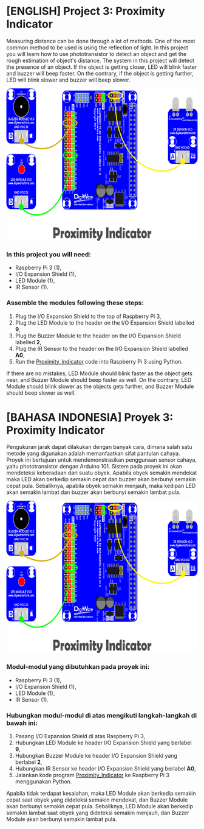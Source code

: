 # [ENGLISH] Project 3: Proximity Indicator
Measuring distance can be done through a lot of methods. One of the most common method to be used is using the reflection of light. In this project you will learn how to use phototransistor to detect an object and get the rough estimation of object's distance. The system in this project will detect the presence of an object. If the object is getting closer, LED will blink faster and buzzer will beep faster. On the contrary, if the object is getting further, LED will blink slower and buzzer will beep slower.

<img src="/images/proximity indicator.png" height="400">

### In this project you will need:
* Raspberry Pi 3 (1),
* I/O Expansion Shield (1),
* LED Module (1),
* IR Sensor (1).

### Assemble the modules following these steps:
1. Plug the I/O Expansion Shield to the top of Raspberry Pi 3,
2. Plug the LED Module to the header on the I/O Expansion Shield labelled **9**,
3. Plug the Buzzer Module to the header on the I/O Expansion Shield labelled **2**,
4. Plug the IR Sensor to the header on the I/O Expansion Shield labelled **A0**,
5. Run the [Proximity_Indicator](/03_Proximity_Indicator/Proximity_Indicator) code into Raspberry Pi 3 using Python.

If there are no mistakes, LED Module should blink faster as the object gets near, and Buzzer Module should beep faster as well. On the contrary, LED Module should blink slower as the objects gets further, and Buzzer Module should beep slower as well.

# [BAHASA INDONESIA] Proyek 3: Proximity Indicator
Pengukuran jarak dapat dilakukan dengan banyak cara, dimana salah satu metode yang digunakan adalah memanfaatkan sifat pantulan cahaya. Proyek ini bertujuan untuk mendemonstrasikan penggunaan sensor cahaya, yaitu phototransistor dengan Arduino 101. Sistem pada proyek ini akan mendeteksi keberadaan dari suatu obyek. Apabila obyek semakin mendekat maka LED akan berkedip semakin cepat dan buzzer akan berbunyi semakin cepat pula. Sebaliknya, apabila obyek semakin menjauh, maka kedipan LED akan semakin lambat dan buzzer akan berbunyi semakin lambat pula.

<img src="/images/proximity indicator.png" height="400">

### Modul-modul yang dibutuhkan pada proyek ini:
* Raspberry Pi 3 (1),
* I/O Expansion Shield (1),
* LED Module (1),
* IR Sensor (1).

### Hubungkan modul-modul di atas mengikuti langkah-langkah di bawah ini:
1. Pasang I/O Expansion Shield di atas Raspberry Pi 3,
2. Hubungkan LED Module ke header I/O Expansion Shield yang berlabel **9**,
3. Hubungkan Buzzer Module ke header I/O Expansion Shield yang berlabel **2**,
4. Hubungkan IR Sensor ke header I/O Expansion Shield yang berlabel **A0**,
5. Jalankan kode program [Proximity_Indicator](/03_Proximity_Indicator/Proximity_Indicator) ke Raspberry Pi 3 menggunakan Python.

Apabila tidak terdapat kesalahan, maka LED Module akan berkedip semakin cepat saat obyek yang dideteksi semakin mendekat, dan Buzzer Module akan berbunyi semakin cepat pula. Sebaliknya, LED Module akan berkedip semakin lambat saat obyek yang dideteksi semakin menjauh, dan Buzzer Module akan berbunyi semakin lambat pula.
